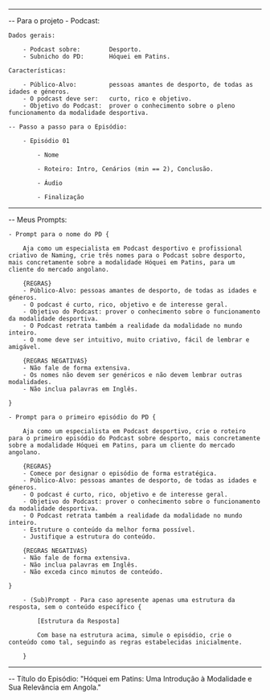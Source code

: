 -- ---------------------------------------------------------

-- Para o projeto - Podcast:
    
    Dados gerais:

        - Podcast sobre:        Desporto.
        - Subnicho do PD:       Hóquei em Patins.

    Características:

        - Público-Alvo:         pessoas amantes de desporto, de todas as idades e géneros.
        - O podcast deve ser:   curto, rico e objetivo.
        - Objetivo do Podcast:  prover o conhecimento sobre o pleno funcionamento da modalidade desportiva.

    -- Passo a passo para o Episódio:

        - Episódio 01

            - Nome
        
            - Roteiro: Intro, Cenários (min == 2), Conclusão.

            - Áudio

            - Finalização

-- -----------------------------

-- Meus Prompts:

    - Prompt para o nome do PD { 

        Aja como um especialista em Podcast desportivo e profissional criativo de Naming, crie três nomes para o Podcast sobre desporto, mais concretamente sobre a modalidade Hóquei em Patins, para um cliente do mercado angolano. 

        {REGRAS}
        - Público-Alvo: pessoas amantes de desporto, de todas as idades e géneros. 
        - O podcast é curto, rico, objetivo e de interesse geral.
        - Objetivo do Podcast: prover o conhecimento sobre o funcionamento da modalidade desportiva.
        - O Podcast retrata também a realidade da modalidade no mundo inteiro.
        - O nome deve ser intuitivo, muito criativo, fácil de lembrar e amigável. 

        {REGRAS NEGATIVAS}
        - Não fale de forma extensiva.
        - Os nomes não devem ser genéricos e não devem lembrar outras modalidades.
        - Não inclua palavras em Inglês. 

    } 

    - Prompt para o primeiro episódio do PD { 

        Aja como um especialista em Podcast desportivo, crie o roteiro para o primeiro episódio do Podcast sobre desporto, mais concretamente sobre a modalidade Hóquei em Patins, para um cliente do mercado angolano. 

        {REGRAS}
        - Comece por designar o episódio de forma estratégica.
        - Público-Alvo: pessoas amantes de desporto, de todas as idades e géneros. 
        - O podcast é curto, rico, objetivo e de interesse geral.
        - Objetivo do Podcast: prover o conhecimento sobre o funcionamento da modalidade desportiva.
        - O Podcast retrata também a realidade da modalidade no mundo inteiro.
        - Estruture o conteúdo da melhor forma possível.
        - Justifique a estrutura do conteúdo. 

        {REGRAS NEGATIVAS}
        - Não fale de forma extensiva.
        - Não inclua palavras em Inglês.
        - Não exceda cinco minutos de conteúdo. 

    }

        - (Sub)Prompt - Para caso apresente apenas uma estrutura da resposta, sem o conteúdo específico {

            [Estrutura da Resposta]

            Com base na estrutura acima, simule o episódio, crie o conteúdo como tal, seguindo as regras estabelecidas inicialmente.

        }


-- -----------------------------

-- Título do Episódio: "Hóquei em Patins: Uma Introdução à Modalidade e Sua Relevância em Angola."
